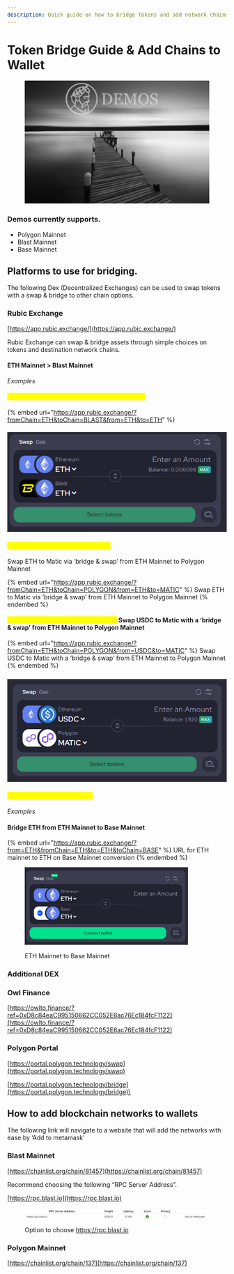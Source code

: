 ```yaml
---
description: Quick guide on how to bridge tokens and add network chains
---
```


# Token Bridge Guide & Add Chains to Wallet

<figure><img src="../.gitbook/assets/Bridge.png" alt=""><figcaption></figcaption></figure>

### Demos currently supports.

* Polygon Mainnet
* Blast Mainnet
* Base Mainnet



## **Platforms to use for bridging.**

The following Dex (Decentralized Exchanges) can be used to swap tokens with a swap & bridge to other chain options.

### Rubic Exchange

[https://app.rubic.exchange/](https://app.rubic.exchange/)

Rubic Exchange can swap & bridge assets through simple choices on tokens and destination network chains.

#### **ETH Mainnet > Blast Mainnet**

_Examples_

#### <mark style="color:yellow;">**Bridge ETH from ETH Mainnet to Blast Mainnet**</mark>

{% embed url="https://app.rubic.exchange/?fromChain=ETH&toChain=BLAST&from=ETH&to=ETH" %}

#### ![](<../.gitbook/assets/image (1).png>)

#### <mark style="color:yellow;">**ETH > Matic token \[Swap & Bridge]**</mark>

Swap ETH to Matic via ‘bridge & swap’ from ETH Mainnet to Polygon Mainnet

{% embed url="https://app.rubic.exchange/?fromChain=ETH&toChain=POLYGON&from=ETH&to=MATIC" %}
Swap ETH to Matic via ‘bridge & swap’ from ETH Mainnet to Polygon Mainnet
{% endembed %}

#### <mark style="color:yellow;">**USDC > Matic Token \[Swap & Bridge]**</mark> Swap USDC to Matic with a ‘bridge & swap’ from ETH Mainnet to Polygon Mainnet

{% embed url="https://app.rubic.exchange/?fromChain=ETH&toChain=POLYGON&from=USDC&to=MATIC" %}
Swap USDC to Matic with a ‘bridge & swap’ from ETH Mainnet to Polygon Mainnet
{% endembed %}

### ![](<../.gitbook/assets/image (2).png>)

#### <mark style="color:yellow;">**ETH Mainnet > Base Mainnet**</mark>

_Examples_

#### **Bridge ETH from ETH Mainnet to Base Mainnet**

{% embed url="https://app.rubic.exchange/?from=ETH&fromChain=ETH&to=ETH&toChain=BASE" %}
URL for ETH mainnet to ETH on Base Mainnet conversion
{% endembed %}

<div align="left">

<figure><img src="../.gitbook/assets/image (4).png" alt="" width="375"><figcaption><p>ETH Mainnet to Base Mainnet</p></figcaption></figure>

</div>

### Additional DEX

### **Owl Finance**

[https://owlto.finance/?ref=0xD8c84eaC995150662CC052E6ac76Ec184fcF1122](https://owlto.finance/?ref=0xD8c84eaC995150662CC052E6ac76Ec184fcF1122)

### **Polygon Portal**

[https://portal.polygon.technology/swap](https://portal.polygon.technology/swap)

[https://portal.polygon.technology/bridge](https://portal.polygon.technology/bridge)\


## How to add blockchain networks to wallets

The following link will navigate to a website that will add the networks with ease by ‘Add to metamask'

### Blast Mainnet

[https://chainlist.org/chain/81457](https://chainlist.org/chain/81457)

Recommend choosing the following “RPC Server Address”.

[https://rpc.blast.io](https://rpc.blast.io)

<figure><img src="../.gitbook/assets/image.png" alt=""><figcaption><p>Option to choose <a href="https://rpc.blast.io">https://rpc.blast.io</a></p></figcaption></figure>

### Polygon Mainnet

[https://chainlist.org/chain/137](https://chainlist.org/chain/137)
